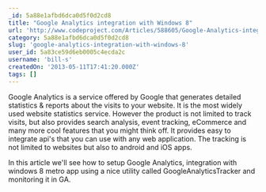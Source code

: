 ```yaml
---
_id: 5a88e1afbd6dca0d5f0d2cd8
title: "Google Analytics integration with Windows 8"
url: 'http://www.codeproject.com/Articles/588605/Google-Analytics-integration-with-Windows-8'
category: 5a88e1afbd6dca0d5f0d2cd8
slug: 'google-analytics-integration-with-windows-8'
user_id: 5a83ce59d6eb0005c4ecda2c
username: 'bill-s'
createdOn: '2013-05-11T17:41:20.000Z'
tags: []
---
```


Google Analytics is a service offered by Google that generates detailed statistics &amp; reports about the visits to your website. It is the most widely used website statistics service. However the product is not limited to track visits, but also provides search analysis, event tracking, eCommerce and many more cool features that you might think off. It provides easy to integrate api's that you can use with any web application. The tracking is not limited to websites but also to android and iOS apps.

In this article we'll see how to setup Google Analytics, integration with windows 8 metro app using a nice utility called GoogleAnalyticsTracker and monitoring it in GA.
